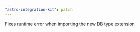 ```yaml
---
"astro-integration-kit": patch
---
```


Fixes runtime error when importing the new DB type extension
